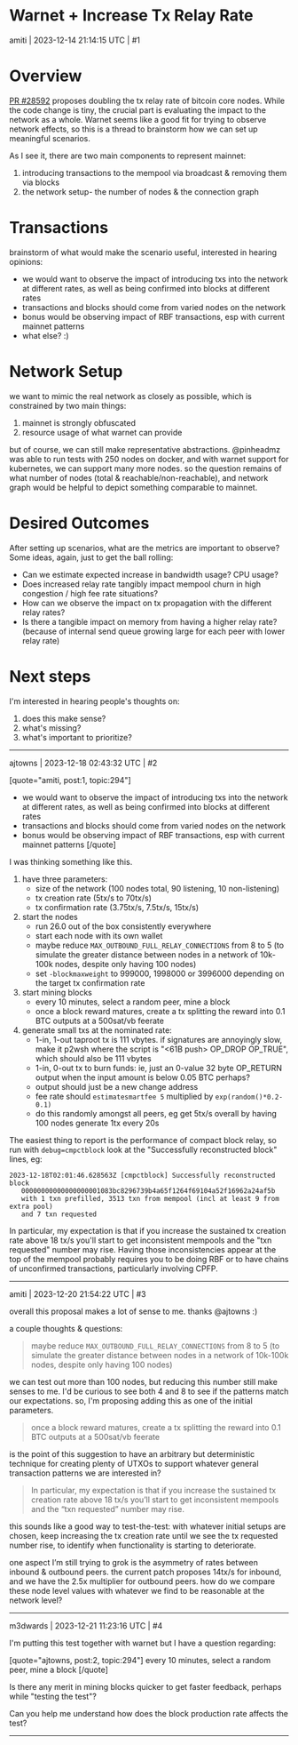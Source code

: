 # Warnet + Increase Tx Relay Rate

amiti | 2023-12-14 21:14:15 UTC | #1

# Overview
[PR #28592](https://github.com/bitcoin/bitcoin/pull/28592) proposes doubling the tx relay rate of bitcoin core nodes. While the code change is tiny, the crucial part is evaluating the impact to the network as a whole. Warnet seems like a good fit for trying to observe network effects, so this is a thread to brainstorm how we can set up meaningful scenarios. 

As I see it, there are two main components to represent mainnet: 
1. introducing transactions to the mempool via broadcast & removing them via blocks
2. the network setup- the number of nodes & the connection graph 

# Transactions
brainstorm of what would make the scenario useful, interested in hearing opinions: 
- we would want to observe the impact of introducing txs into the network at different rates, as well as being confirmed into blocks at different rates
- transactions and blocks should come from varied nodes on the network
- bonus would be observing impact of RBF transactions, esp with current mainnet patterns
- what else? :) 

# Network Setup
we want to mimic the real network as closely as possible, which is constrained by two main things:
1. mainnet is strongly obfuscated 
2. resource usage of what warnet can provide

but of course, we can still make representative abstractions. @pinheadmz was able to run tests with 250 nodes on docker, and with warnet support for kubernetes, we can support many more nodes. so the question remains of what number of nodes (total & reachable/non-reachable), and network graph would be helpful to depict something comparable to mainnet. 

# Desired Outcomes
After setting up scenarios, what are the metrics are important to observe? Some ideas, again, just to get the ball rolling: 
- Can we estimate expected increase in bandwidth usage? CPU usage?  
- Does increased relay rate tangibly impact mempool churn in high congestion / high fee rate situations? 
- How can we observe the impact on tx propagation with the different relay rates? 
- Is there a tangible impact on memory from having a higher relay rate? (because of internal send queue growing large for each peer with lower relay rate) 

# Next steps
I'm interested in hearing people's thoughts on: 
1. does this make sense? 
2. what's missing? 
3. what's important to prioritize?

-------------------------

ajtowns | 2023-12-18 02:43:32 UTC | #2

[quote="amiti, post:1, topic:294"]
* we would want to observe the impact of introducing txs into the network at different rates, as well as being confirmed into blocks at different rates
* transactions and blocks should come from varied nodes on the network
* bonus would be observing impact of RBF transactions, esp with current mainnet patterns
[/quote]

I was thinking something like this.

 1. have three parameters:
    * size of the network (100 nodes total, 90 listening, 10 non-listening)
    * tx creation rate (5tx/s to 70tx/s)
    * tx confirmation rate (3.75tx/s, 7.5tx/s, 15tx/s)
 2. start the nodes
    * run 26.0 out of the box consistently everywhere
    * start each node with its own wallet
    * maybe reduce `MAX_OUTBOUND_FULL_RELAY_CONNECTIONS` from 8 to 5 (to simulate the greater distance between nodes in a network of 10k-100k nodes, despite only having 100 nodes)
    * set `-blockmaxweight` to 999000, 1998000 or 3996000 depending on the target tx confirmation rate
 3. start mining blocks
    * every 10 minutes, select a random peer, mine a block
    * once a block reward matures, create a tx splitting the reward into 0.1 BTC outputs at a 500sat/vb feerate
 4. generate small txs at the nominated rate:
    * 1-in, 1-out taproot tx is 111 vbytes. if signatures are annoyingly slow, make it p2wsh where the script is "<61B push> OP_DROP OP_TRUE", which should also be 111 vbytes
    * 1-in, 0-out tx to burn funds: ie, just an 0-value 32 byte OP_RETURN output when the input amount is below 0.05 BTC perhaps?
    * output should just be a new change address
    * fee rate should `estimatesmartfee 5` multiplied by `exp(random()*0.2-0.1)`
    * do this randomly amongst all peers, eg get 5tx/s overall by having 100 nodes generate 1tx every 20s

The easiest thing to report is the performance of compact block relay, so run with `debug=cmpctblock` look at the "Successfully reconstructed block" lines, eg:

```text
2023-12-18T02:01:46.628563Z [cmpctblock] Successfully reconstructed block
   00000000000000000001083bc8296739b4a65f1264f69104a52f16962a24af5b
   with 1 txn prefilled, 3513 txn from mempool (incl at least 9 from extra pool)
   and 7 txn requested
```

In particular, my expectation is that if you increase the sustained tx creation rate above 18 tx/s you'll start to get inconsistent mempools and the "txn requested" number may rise. Having those inconsistencies appear at the top of the mempool probably requires you to be doing RBF or to have chains of unconfirmed transactions, particularly involving CPFP.

-------------------------

amiti | 2023-12-20 21:54:22 UTC | #3

overall this proposal makes a lot of sense to me. thanks @ajtowns :) 

a couple thoughts & questions: 
> maybe reduce `MAX_OUTBOUND_FULL_RELAY_CONNECTIONS` from 8 to 5 (to simulate the greater distance between nodes in a network of 10k-100k nodes, despite only having 100 nodes)

we can test out more than 100 nodes, but reducing this number still make senses to me. I'd be curious to see both 4 and 8 to see if the patterns match our expectations. so, I'm proposing adding this as one of the initial parameters. 

> once a block reward matures, create a tx splitting the reward into 0.1 BTC outputs at a 500sat/vb feerate

is the point of this suggestion to have an arbitrary but deterministic technique for creating plenty of UTXOs to support whatever general transaction patterns we are interested in?

> In particular, my expectation is that if you increase the sustained tx creation rate above 18 tx/s you’ll start to get inconsistent mempools and the “txn requested” number may rise.

this sounds like a good way to test-the-test: with whatever initial setups are chosen, keep increasing the tx creation rate until we see the tx requested number rise, to identify when functionality is starting to deteriorate. 

one aspect I’m still trying to grok is the asymmetry of rates between inbound & outbound peers. the current patch proposes 14tx/s for inbound, and we have the 2.5x multiplier for outbound peers. how do we compare these node level values with whatever we find to be reasonable at the network level?

-------------------------

m3dwards | 2023-12-21 11:23:16 UTC | #4

I'm putting this test together with warnet but I have a question regarding:

[quote="ajtowns, post:2, topic:294"]
every 10 minutes, select a random peer, mine a block
[/quote]

Is there any merit in mining blocks quicker to get faster feedback, perhaps while "testing the test"?

Can you help me understand how does the block production rate affects the test?

-------------------------


